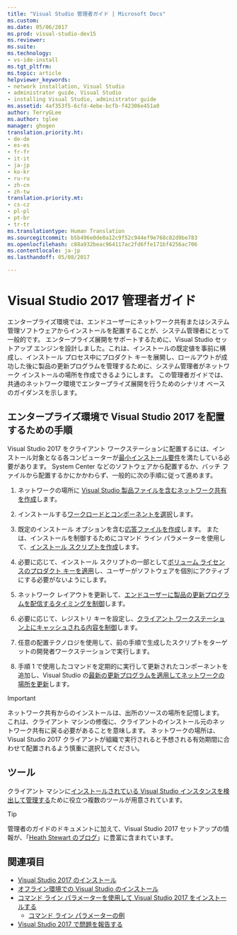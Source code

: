 ```yaml
---
title: "Visual Studio 管理者ガイド | Microsoft Docs"
ms.custom: 
ms.date: 05/06/2017
ms.prod: visual-studio-dev15
ms.reviewer: 
ms.suite: 
ms.technology:
- vs-ide-install
ms.tgt_pltfrm: 
ms.topic: article
helpviewer_keywords:
- network installation, Visual Studio
- administrator guide, Visual Studio
- installing Visual Studio, administrator guide
ms.assetid: 4af353f5-6cfd-4ebe-bcfb-f42306e451a0
author: TerryGLee
ms.author: tglee
manager: ghogen
translation.priority.ht:
- de-de
- es-es
- fr-fr
- it-it
- ja-jp
- ko-kr
- ru-ru
- zh-cn
- zh-tw
translation.priority.mt:
- cs-cz
- pl-pl
- pt-br
- tr-tr
ms.translationtype: Human Translation
ms.sourcegitcommit: b5b496e0de0a12c9f52c944ef9e768c82d9be783
ms.openlocfilehash: c88a932beac964117ac2fd6ffe171bf4256ac706
ms.contentlocale: ja-jp
ms.lasthandoff: 05/08/2017

---
```

# <a name="visual-studio-2017-administrator-guide"></a>Visual Studio 2017 管理者ガイド

エンタープライズ環境では、エンドユーザーにネットワーク共有またはシステム管理ソフトウェアからインストールを配置することが、システム管理者にとって一般的です。 エンタープライズ展開をサポートするために、Visual Studio セットアップ エンジンを設計しました。これは、インストールの既定値を事前に構成し、インストール プロセス中にプロダクト キーを展開し、ロールアウトが成功した後に製品の更新プログラムを管理するために、システム管理者がネットワーク インストールの場所を作成できるようにします。 この管理者ガイドでは、共通のネットワーク環境でエンタープライズ展開を行うためのシナリオ ベースのガイダンスを示します。

## <a name="steps-for-deploying-visual-studio-2017-in-an-enterprise-environment"></a>エンタープライズ環境で Visual Studio 2017 を配置するための手順

Visual Studio 2017 をクライアント ワークステーションに配置するには、インストール対象となる各コンピューターが[最小インストール要件](https://www.visualstudio.com/en-us/productinfo/vs2017-system-requirements-vs)を満たしている必要があります。 System Center などのソフトウェアから配置するか、バッチ ファイルから配置するかにかかわらず、一般的に次の手順に従って進めます。

1. ネットワークの場所に [Visual Studio 製品ファイルを含むネットワーク共有を作成](create-a-network-installation-of-visual-studio.md)します。

2. インストールする[ワークロードとコンポーネントを選択](workload-and-component-ids.md)します。

3. 既定のインストール オプションを含む[応答ファイルを作成](automated-installation-with-response-file.md)します。 または、インストールを制御するためにコマンド ライン パラメーターを使用して、[インストール スクリプトを作成](use-command-line-parameters-to-install-visual-studio.md)します。

4. 必要に応じて、インストール スクリプトの一部として[ボリューム ライセンスのプロダクト キーを適用](automatically-apply-product-keys-when-deploying-visual-studio.md)し、ユーザーがソフトウェアを個別にアクティブにする必要がないようにします。

5. ネットワーク レイアウトを更新して、[エンドユーザーに製品の更新プログラムを配信するタイミングを制御](controlling-updates-to-visual-studio-deployments.md)します。

6. 必要に応じて、レジストリ キーを設定し、[クライアント ワークステーション上にキャッシュされる内容を制御](set-defaults-for-enterprise-deployments.md)します。

7. 任意の配置テクノロジを使用して、前の手順で生成したスクリプトをターゲットの開発者ワークステーションで実行します。

8. 手順 1 で使用したコマンドを定期的に実行して更新されたコンポーネントを追加し、Visual Studio の[最新の更新プログラムを適用してネットワークの場所を更新](update-a-network-installation-of-visual-studio.md)します。

> [!IMPORTANT]
> ネットワーク共有からのインストールは、出所のソースの場所を記憶します。 これは、クライアント マシンの修復に、クライアントのインストール元のネットワーク共有に戻る必要があることを意味します。 ネットワークの場所は、Visual Studio 2017 クライアントが組織で実行されると予想される有効期間に合わせて配置されるよう慎重に選択してください。

## <a name="tools"></a>ツール
クライアント マシンに[インストールされている Visual Studio インスタンスを検出して管理する](tools-for-managing-visual-studio-instances.md)ために役立つ複数のツールが用意されています。

> [!TIP]
> 管理者のガイドのドキュメントに加えて、Visual Studio 2017 セットアップの情報が、「[Heath Stewart のブログ](https://blogs.msdn.microsoft.com/heaths/tag/vs2017/)」に豊富に含まれています。

## <a name="see-also"></a>関連項目
* [Visual Studio 2017 のインストール](install-visual-studio.md)
* [オフライン環境での Visual Studio のインストール](install-visual-studio-in-offline-environment.md)
* [コマンド ライン パラメーターを使用して Visual Studio 2017 をインストールする](use-command-line-parameters-to-install-visual-studio.md)
  * [コマンド ライン パラメーターの例](command-line-parameter-examples.md)
* [Visual Studio 2017 で問題を報告する](../ide/how-to-report-a-problem-with-visual-studio-2017.md)

